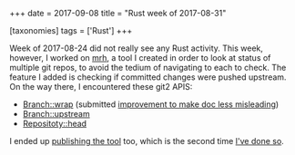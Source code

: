 +++
date = 2017-09-08
title = "Rust week of 2017-08-31"

[taxonomies]
tags = ['Rust']
+++

Week of 2017-08-24 did not really see any Rust activity. This week,
however, I worked on [mrh], a tool I created in order to look at status
of multiple git repos, to avoid the tedium of navigating to each to
check. The feature I added is checking if committed changes were pushed
upstream. On the way there, I encountered these git2 APIS:

-   [Branch::wrap] (submitted [improvement to make doc less misleading])
-   [Branch::upstream]
-   [Repositoty::head]

I ended up [publishing the tool] too, which is the second time [I've
done so].

  [mrh]: https://github.com/tshepang/mrh
  [Branch::wrap]: https://docs.rs/git2/0.6.8/git2/struct.Branch.html#method.wrap
  [improvement to make doc less misleading]: https://github.com/alexcrichton/git2-rs/pull/246
  [Branch::upstream]: https://docs.rs/git2/0.6.8/git2/struct.Branch.html#method.upstream
  [Repositoty::head]: https://docs.rs/git2/0.6.8/git2/struct.Repository.html#method.head
  [publishing the tool]: https://crates.io/crates/mrh
  [I've done so]: https://crates.io/crates/weeks-from-now
